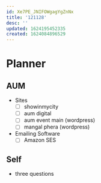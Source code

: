 ```yaml
---
id: Xe7PE_JNIFOWgagYgZnNx
title: '121128'
desc: ''
updated: 1624195452335
created: 1624084896529
---
```


# Planner


## AUM 
- Sites
    - [ ] showinmycity
    - [ ] aum digital
    - [ ] aum event main (wordpress)
    - [ ] mangal phera (wordpress)

- Emailing Software
    - [ ] Amazon SES

## Self

- three questions  
